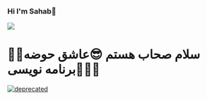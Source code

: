 

### Hi I'm Sahab👋

<img align = "center" src="https://github.com/sahab2000/sahab2000/assets/153683548/d67c3287-1e00-4669-ad60-2a144ab00f02">
<h1>🙋‍♀️سلام صحاب هستم 😎عاشق حوضه برنامه نویسی👩🏼‍💻</h1>

[![deprecated](http://badges.github.io/stability-badges/dist/deprecated.svg)](http://github.com/badges/stability-badges)
